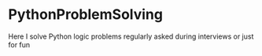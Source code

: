 # PythonProblemSolving
Here I solve Python logic problems regularly asked during interviews or just for fun
